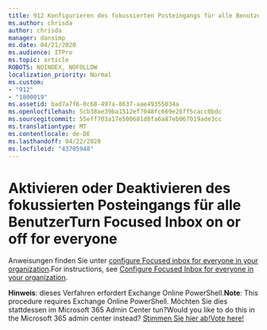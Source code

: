 ```yaml
---
title: 912 Konfigurieren des fokussierten Posteingangs für alle Benutzer in Ihrer Organisation
ms.author: chrisda
author: chrisda
manager: dansimp
ms.date: 04/21/2020
ms.audience: ITPro
ms.topic: article
ROBOTS: NOINDEX, NOFOLLOW
localization_priority: Normal
ms.custom:
- "912"
- "1800019"
ms.assetid: bad7a7f6-0c68-497a-8637-aae49355034a
ms.openlocfilehash: 5cb38ae39ba1512ef7048fc669e26ff5cacc0bdc
ms.sourcegitcommit: 55eff703a17e500681d8fa6a87eb067019ade3cc
ms.translationtype: MT
ms.contentlocale: de-DE
ms.lasthandoff: 04/22/2020
ms.locfileid: "43705948"
---
```

# <a name="turn-focused-inbox-on-or-off-for-everyone"></a><span data-ttu-id="cc9ac-102">Aktivieren oder Deaktivieren des fokussierten Posteingangs für alle Benutzer</span><span class="sxs-lookup"><span data-stu-id="cc9ac-102">Turn Focused Inbox on or off for everyone</span></span>

<span data-ttu-id="cc9ac-103">Anweisungen finden Sie unter [configure Focused inbox for everyone in your organization](https://docs.microsoft.com/office365/admin/setup/configure-focused-inbox).</span><span class="sxs-lookup"><span data-stu-id="cc9ac-103">For instructions, see [Configure Focused Inbox for everyone in your organization](https://docs.microsoft.com/office365/admin/setup/configure-focused-inbox).</span></span>

<span data-ttu-id="cc9ac-104">**Hinweis**: dieses Verfahren erfordert Exchange Online PowerShell.</span><span class="sxs-lookup"><span data-stu-id="cc9ac-104">**Note**: This procedure requires Exchange Online PowerShell.</span></span> <span data-ttu-id="cc9ac-105">Möchten Sie dies stattdessen im Microsoft 365 Admin Center tun?</span><span class="sxs-lookup"><span data-stu-id="cc9ac-105">Would you like to do this in the Microsoft 365 admin center instead?</span></span> [<span data-ttu-id="cc9ac-106">Stimmen Sie hier ab!</span><span class="sxs-lookup"><span data-stu-id="cc9ac-106">Vote here!</span></span>](https://go.microsoft.com/fwlink/p/?linkid=862489)
